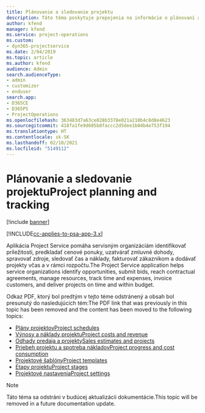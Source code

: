 ```yaml
---
title: Plánovanie a sledovanie projektu
description: Táto téma poskytuje prepojenia na informácie o plánovaní a sledovaní v Project Service Automation.
author: kfend
manager: kfend
ms.service: project-operations
ms.custom:
- dyn365-projectservice
ms.date: 2/04/2019
ms.topic: article
ms.author: kfend
audience: Admin
search.audienceType:
- admin
- customizer
- enduser
search.app:
- D365CE
- D365PS
- ProjectOperations
ms.openlocfilehash: 363483d7a63ce028b3378e021a210b4c8d8e4623
ms.sourcegitcommit: 418fa1fe9d605b8faccc2d5dee1b04b4e753f194
ms.translationtype: HT
ms.contentlocale: sk-SK
ms.lasthandoff: 02/10/2021
ms.locfileid: "5149112"
---
```

# <a name="project-planning-and-tracking"></a><span data-ttu-id="24799-103">Plánovanie a sledovanie projektu</span><span class="sxs-lookup"><span data-stu-id="24799-103">Project planning and tracking</span></span>

[!include [banner](../../includes/psa-now-project-operations.md)]

[!INCLUDE[cc-applies-to-psa-app-3.x](../../includes/cc-applies-to-psa-app-3x.md)]

<span data-ttu-id="24799-104">Aplikácia Project Service pomáha servisným organizáciám identifikovať príležitosti, predkladať cenové ponuky, uzatvárať zmluvné dohody, spravovať zdroje, sledovať čas a náklady, fakturovať zákazníkom a dodávať projekty včas a v rámci rozpočtu.</span><span class="sxs-lookup"><span data-stu-id="24799-104">The Project Service application helps service organizations identify opportunities, submit bids, reach contractual agreements, manage resources, track time and expenses, invoice customers, and deliver projects on time and within budget.</span></span> 

<span data-ttu-id="24799-105">Odkaz PDF, ktorý bol predtým v tejto téme odstránený a obsah bol presunutý do nasledujúcich tém:</span><span class="sxs-lookup"><span data-stu-id="24799-105">The PDF link that was previously in this topic has been removed and the content has been moved to the following topics:</span></span>

- [<span data-ttu-id="24799-106">Plány projektov</span><span class="sxs-lookup"><span data-stu-id="24799-106">Project schedules</span></span>](../project-creating.md)
- [<span data-ttu-id="24799-107">Výnosy a náklady projektu</span><span class="sxs-lookup"><span data-stu-id="24799-107">Project costs and revenue</span></span>](../project-estimating.md)
- [<span data-ttu-id="24799-108">Odhady predaja a projekty</span><span class="sxs-lookup"><span data-stu-id="24799-108">Sales estimates and projects</span></span>](../project-leveraging.md)
- [<span data-ttu-id="24799-109">Priebeh projektu a spotreba nákladov</span><span class="sxs-lookup"><span data-stu-id="24799-109">Project progress and cost consumption</span></span>](../project-tracking.md)
- [<span data-ttu-id="24799-110">Projektové šablóny</span><span class="sxs-lookup"><span data-stu-id="24799-110">Project templates</span></span>](../project-templates.md)
- [<span data-ttu-id="24799-111">Etapy projektu</span><span class="sxs-lookup"><span data-stu-id="24799-111">Project stages</span></span>](../project-stages.md)
- [<span data-ttu-id="24799-112">Projektové nastavenia</span><span class="sxs-lookup"><span data-stu-id="24799-112">Project settings</span></span>](../project-settings.md)

> [!NOTE]
> <span data-ttu-id="24799-113">Táto téma sa odstráni v budúcej aktualizácii dokumentácie.</span><span class="sxs-lookup"><span data-stu-id="24799-113">This topic will be removed in a future documentation update.</span></span> 
